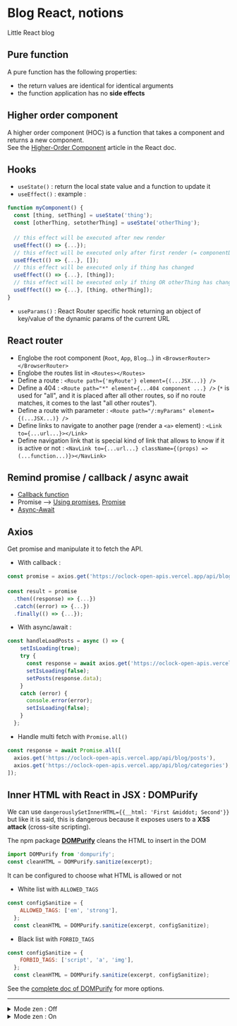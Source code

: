 # Blog React, notions

Little React blog

## Pure function

A pure function has the following properties:

- the return values are identical for identical arguments
- the function application has no **side effects**

## Higher order component

A higher order component (HOC) is a function that takes a component and returns a new component.  
See the [Higher-Order Component](https://fr.reactjs.org/docs/higher-order-components.html#gatsby-focus-wrapper) article in the React doc.

## Hooks

- `useState()` : return the local state value and a function to update it
- `useEffect()` : example :

```js
function myComponent() {
  const [thing, setThing] = useState('thing');
  const [otherThing, setotherThing] = useState('otherThing');

  // this effect will be executed after new render
  useEffect(() => {...});
  // this effect will be executed only after first render (= componentDidMount)
  useEffect(() => {...}, []);
  // this effect will be executed only if thing has changed
  useEffect(() => {...}, [thing]);
  // this effect will be executed only if thing OR otherThing has changed
  useEffect(() => {...}, [thing, otherThing]);
}
```

- `useParams()` : React Router specific hook returning an object of key/value of the dynamic params of the current URL

## React router

- Englobe the root component (`Root`, `App`, `Blog`...) in `<BrowserRouter></BrowserRouter>`
- Englobe the routes list in `<Routes></Routes>`
- Define a route : `<Route path={'myRoute'} element={(...JSX...)} />`
- Define a 404 : `<Route path="*" element={...404 component ...} />` (`*` is used for "all", and it is placed after all other routes, so if no route matches, it comes to  the last "all other routes").
- Define a route with parameter : `<Route path="/:myParams" element={(...JSX...)} />`
- Define links to navigate to another page (render a `<a>` element) : `<Link to={...url...}></Link>`
- Define navigation link that is special kind of link that allows to know if it is active or not : `<NavLink to={...url...} className={(props) => (...function...)}></NavLink>`

## Remind promise / callback / async await

- [Callback function](https://developer.mozilla.org/fr/docs/Glossary/Callback_function)
- Promise --> [Using promises](https://developer.mozilla.org/fr/docs/Web/JavaScript/Guide/Using_promises), [Promise](https://developer.mozilla.org/fr/docs/Web/JavaScript/Reference/Global_Objects/Promise)
- [Async-Await](https://developer.mozilla.org/fr/docs/Web/JavaScript/Reference/Statements/async_function)

## Axios

Get promise and manipulate it to fetch the API.

- With callback :

```js
const promise = axios.get('https://oclock-open-apis.vercel.app/api/blog/posts');

const result = promise
  .then((response) => {...})
  .catch((error) => {...})
  .finally(() => {...});
```

- With async/await :

```js
const handleLoadPosts = async () => {
    setIsLoading(true);
    try {
      const response = await axios.get('https://oclock-open-apis.vercel.app/api/blog/posts');
      setIsLoading(false);
      setPosts(response.data);
    }
    catch (error) {
      console.error(error);
      setIsLoading(false);
    }
  };
```

- Handle multi fetch with `Promise.all()`

```js
const response = await Promise.all([
  axios.get('https://oclock-open-apis.vercel.app/api/blog/posts'),
  axios.get('https://oclock-open-apis.vercel.app/api/blog/categories'),
]);
```

## Inner HTML with React in JSX : DOMPurify

We can use `dangerouslySetInnerHTML={{__html: 'First &middot; Second'}}` but like it is said, this is dangerous because it exposes users to a **XSS attack** (cross-site scripting).

The npm package **[DOMPurify](https://www.npmjs.com/package/dompurify)** cleans the HTML to insert in the DOM

```js
import DOMPurify from 'dompurify';
const cleanHTML = DOMPurify.sanitize(excerpt);
```

It can be configured to choose what HTML is allowed or not

- White list with `ALLOWED_TAGS`

```js
const configSanitize = {
    ALLOWED_TAGS: ['em', 'strong'],
  };
  const cleanHTML = DOMPurify.sanitize(excerpt, configSanitize);
```

- Black list with `FORBID_TAGS`

```js
const configSanitize = {
    FORBID_TAGS: ['script', 'a', 'img'],
  };
  const cleanHTML = DOMPurify.sanitize(excerpt, configSanitize);
```

See the [complete doc of DOMPurify](https://www.npmjs.com/package/dompurify) for more options.

-------------------

<details>
  <summary>Mode zen : Off</summary>

![Off](./docs/off.png)

</details>

<details>
  <summary>Mode zen : On</summary>

![On](./docs/on.png)

</details>
